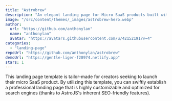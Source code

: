 ```yaml
---
title: "Astrobrew"
description: "An elegant landing page for Micro SaaS products built with Astro & Skeleton CSS"
image: "/src/content/themes/_images/astrobrew-hero.webp"
author:
  url: "https://github.com/anthonylan"
  name: "anthonylan"
  avatar: "https://avatars.githubusercontent.com/u/42152191?v=4"
categories:
  - "landing-page"
repoUrl: "https://github.com/anthonylan/astrobrew"
demoUrl: "https://gentle-liger-f28974.netlify.app"
stars: 1
---
```


<p>
  This landing page template is tailor-made for creators seeking to launch their micro SaaS product.
  By utilizing this template, you can swiftly establish a professional landing page that is highly
  customizable and optimized for search engines (thanks to AstroJS's inherent SEO-friendly
  features).
</p>
